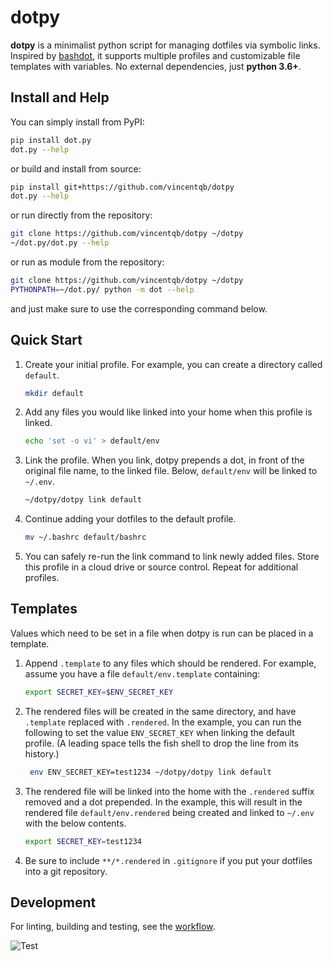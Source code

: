 # dotpy

**dotpy** is a minimalist python script for managing dotfiles via symbolic links. Inspired by [bashdot](https://github.com/bashdot/bashdot), it supports multiple profiles and customizable file templates with variables. No external dependencies, just **python 3.6+**.

## Install and Help

You can simply install from PyPI:

```sh
pip install dot.py
dot.py --help
```

or build and install from source:

```sh
pip install git+https://github.com/vincentqb/dotpy
dot.py --help
```

or run directly from the repository:

```sh
git clone https://github.com/vincentqb/dotpy ~/dotpy
~/dot.py/dot.py --help
```

or run as module from the repository:

```sh
git clone https://github.com/vincentqb/dotpy ~/dotpy
PYTHONPATH=~/dot.py/ python -m dot --help
```

and just make sure to use the corresponding command below.

## Quick Start

1. Create your initial profile. For example, you can create a directory called `default`.

   ```sh
   mkdir default
   ```

1. Add any files you would like linked into your home when this profile is linked.

   ```sh
   echo 'set -o vi' > default/env
   ```

1. Link the profile. When you link, dotpy prepends a dot, in front of the original file name, to the linked file. Below, `default/env` will be linked to `~/.env`.

   ```sh
   ~/dotpy/dotpy link default
   ```

1. Continue adding your dotfiles to the default profile.

   ```sh
   mv ~/.bashrc default/bashrc
   ```

1. You can safely re-run the link command to link newly added files. Store this profile in a cloud drive or source control. Repeat for additional profiles.

## Templates

Values which need to be set in a file when dotpy is run can be placed in a template.

1. Append `.template` to any files which should be rendered. For example, assume you have a file `default/env.template` containing:

   ```sh
   export SECRET_KEY=$ENV_SECRET_KEY
   ```

1. The rendered files will be created in the same directory, and have `.template` replaced with `.rendered`. In the example, you can run the following to set the value `ENV_SECRET_KEY` when linking the default profile. (A leading space tells the fish shell to drop the line from its history.)

   ```sh
    env ENV_SECRET_KEY=test1234 ~/dotpy/dotpy link default
   ```

1. The rendered file will be linked into the home with the `.rendered` suffix removed and a dot prepended. In the example, this will result in the rendered file `default/env.rendered` being created and linked to `~/.env` with the below contents.

   ```sh
   export SECRET_KEY=test1234
   ```

1. Be sure to include `**/*.rendered` in `.gitignore` if you put your dotfiles into a git repository.

## Development

For linting, building and testing, see the [workflow](https://github.com/vincentqb/dotpy/blob/main/.github/workflows/python-app.yml).

![Test](https://github.com/vincentqb/dotpy/actions/workflows/python-app.yml/badge.svg)
